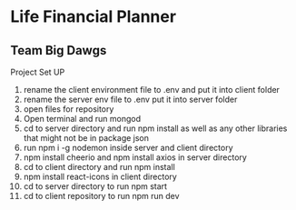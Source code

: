 # Life Financial Planner
## Team Big Dawgs


Project Set UP


1. rename the client environment file to .env and put it into client folder
2. rename the server env file to .env put it into server folder
3. open files for repository
4. Open terminal and run mongod
5. cd to server directory and run npm install as well as any other libraries that might not be in package json
6.  run npm i -g nodemon inside server and client directory
7.  npm install cheerio and npm install axios in server directory
8. cd to client directory and run npm install
9. npm install react-icons in client directory
10. cd to server directory to run npm start
11. cd to client repository to run npm run dev

   
